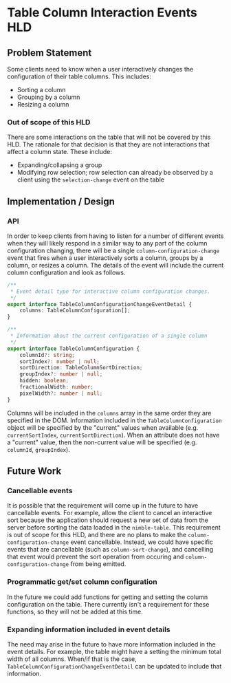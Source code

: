 # Table Column Interaction Events HLD

## Problem Statement

Some clients need to know when a user interactively changes the configuration of their table columns. This includes:
-   Sorting a column
-   Grouping by a column
-   Resizing a column

### Out of scope of this HLD

There are some interactions on the table that will not be covered by this HLD. The rationale for that decision is that they are not interactions that affect a column state. These include:

-   Expanding/collapsing a group
-   Modifying row selection; row selection can already be observed by a client using the `selection-change` event on the table

## Implementation / Design

### API

In order to keep clients from having to listen for a number of different events when they will likely respond in a similar way to any part of the column configuration changing, there will be a single `column-configuration-change` event that fires when a user interactively sorts a column, groups by a column, or resizes a column. The details of the event will include the current column configuration and look as follows.

```ts
/**
 * Event detail type for interactive column configuration changes.
 */
export interface TableColumnConfigurationChangeEventDetail {
    columns: TableColumnConfiguration[];
}

/**
 * Information about the current configuration of a single column 
 */
export interface TableColumnConfiguration {
    columnId?: string;
    sortIndex?: number | null;
    sortDirection: TableColumnSortDirection;
    groupIndex?: number | null;
    hidden: boolean;
    fractionalWidth: number;
    pixelWidth?: number | null;
}
```

Columns will be included in the `columns` array in the same order they are specified in the DOM. Information included in the `TableColumnConfiguration` object will be specified by the "current" values when available (e.g. `currentSortIndex`, `currentSortDirection`). When an attribute does not have a "current" value, then the non-current value will be specified (e.g. `columnId`, `groupIndex`).

## Future Work

### Cancellable events

It is possible that the requirement will come up in the future to have cancellable events. For example, allow the client to cancel an interactive sort because the application should request a new set of data from the server before sorting the data loaded in the `nimble-table`. This requirement is out of scope for this HLD, and there are no plans to make the `column-configuration-change` event cancellable. Instead, we could have specific events that are cancellable (such as `column-sort-change`), and cancelling that event would prevent the sort operation from occuring and `column-configuration-change` from being emitted.


### Programmatic get/set column configuration

In the future we could add functions for getting and setting the column configuration on the table. There currently isn't a requirement for these functions, so they will not be added at this time.

### Expanding information included in event details

The need may arise in the future to have more information included in the event details. For example, the table might have a setting the minimum total width of all columns. When/if that is the case, `TableColumnConfigurationChangeEventDetail` can be updated to include that information.